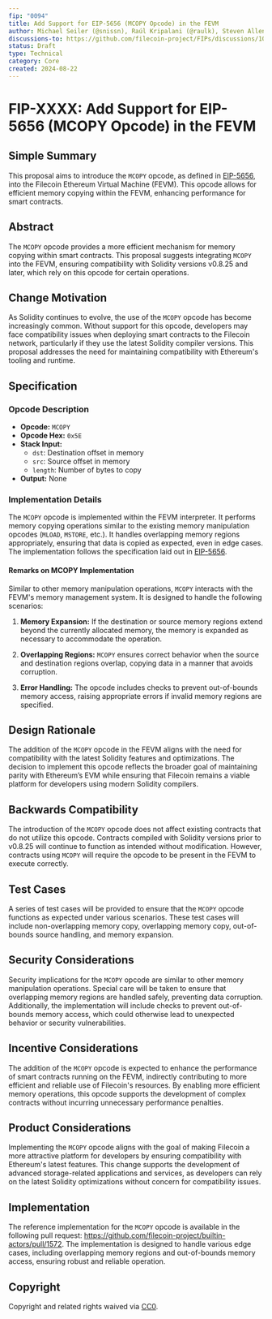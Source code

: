 ```yaml
---
fip: "0094"
title: Add Support for EIP-5656 (MCOPY Opcode) in the FEVM
author: Michael Seiler (@snissn), Raúl Kripalani (@raulk), Steven Allen (@stebalien)
discussions-to: https://github.com/filecoin-project/FIPs/discussions/1025
status: Draft
type: Technical
category: Core
created: 2024-08-22
---
```


# FIP-XXXX: Add Support for EIP-5656 (MCOPY Opcode) in the FEVM

## Simple Summary
This proposal aims to introduce the `MCOPY` opcode, as defined in [EIP-5656](https://eips.ethereum.org/EIPS/eip-5656), into the Filecoin Ethereum Virtual Machine (FEVM). This opcode allows for efficient memory copying within the FEVM, enhancing performance for smart contracts.

## Abstract
The `MCOPY` opcode provides a more efficient mechanism for memory copying within smart contracts. This proposal suggests integrating `MCOPY` into the FEVM, ensuring compatibility with Solidity versions v0.8.25 and later, which rely on this opcode for certain operations.

## Change Motivation
As Solidity continues to evolve, the use of the `MCOPY` opcode has become increasingly common. Without support for this opcode, developers may face compatibility issues when deploying smart contracts to the Filecoin network, particularly if they use the latest Solidity compiler versions. This proposal addresses the need for maintaining compatibility with Ethereum's tooling and runtime.

## Specification

### Opcode Description

- **Opcode:** `MCOPY`
- **Opcode Hex:** `0x5E`
- **Stack Input:**
  - `dst`: Destination offset in memory
  - `src`: Source offset in memory
  - `length`: Number of bytes to copy
- **Output:** None

### Implementation Details

The `MCOPY` opcode is implemented within the FEVM interpreter. It performs memory copying operations similar to the existing memory manipulation opcodes (`MLOAD`, `MSTORE`, etc.). It handles overlapping memory regions appropriately, ensuring that data is copied as expected, even in edge cases. The implementation follows the specification laid out in [EIP-5656](https://eips.ethereum.org/EIPS/eip-5656).

#### Remarks on MCOPY Implementation

Similar to other memory manipulation operations, `MCOPY` interacts with the FEVM's memory management system. It is designed to handle the following scenarios:

1. **Memory Expansion:** If the destination or source memory regions extend beyond the currently allocated memory, the memory is expanded as necessary to accommodate the operation.
   
2. **Overlapping Regions:** `MCOPY` ensures correct behavior when the source and destination regions overlap, copying data in a manner that avoids corruption.

3. **Error Handling:** The opcode includes checks to prevent out-of-bounds memory access, raising appropriate errors if invalid memory regions are specified.

## Design Rationale
The addition of the `MCOPY` opcode in the FEVM aligns with the need for compatibility with the latest Solidity features and optimizations. The decision to implement this opcode reflects the broader goal of maintaining parity with Ethereum’s EVM while ensuring that Filecoin remains a viable platform for developers using modern Solidity compilers.

## Backwards Compatibility
The introduction of the `MCOPY` opcode does not affect existing contracts that do not utilize this opcode. Contracts compiled with Solidity versions prior to v0.8.25 will continue to function as intended without modification. However, contracts using `MCOPY` will require the opcode to be present in the FEVM to execute correctly.

## Test Cases
A series of test cases will be provided to ensure that the `MCOPY` opcode functions as expected under various scenarios. These test cases will include non-overlapping memory copy, overlapping memory copy, out-of-bounds source handling, and memory expansion.

## Security Considerations
Security implications for the `MCOPY` opcode are similar to other memory manipulation operations. Special care will be taken to ensure that overlapping memory regions are handled safely, preventing data corruption. Additionally, the implementation will include checks to prevent out-of-bounds memory access, which could otherwise lead to unexpected behavior or security vulnerabilities.

## Incentive Considerations
The addition of the `MCOPY` opcode is expected to enhance the performance of smart contracts running on the FEVM, indirectly contributing to more efficient and reliable use of Filecoin's resources. By enabling more efficient memory operations, this opcode supports the development of complex contracts without incurring unnecessary performance penalties.

## Product Considerations
Implementing the `MCOPY` opcode aligns with the goal of making Filecoin a more attractive platform for developers by ensuring compatibility with Ethereum's latest features. This change supports the development of advanced storage-related applications and services, as developers can rely on the latest Solidity optimizations without concern for compatibility issues.

## Implementation
The reference implementation for the `MCOPY` opcode is available in the following pull request: https://github.com/filecoin-project/builtin-actors/pull/1572. The implementation is designed to handle various edge cases, including overlapping memory regions and out-of-bounds memory access, ensuring robust and reliable operation.

## Copyright
Copyright and related rights waived via [CC0](https://creativecommons.org/publicdomain/zero/1.0/).
